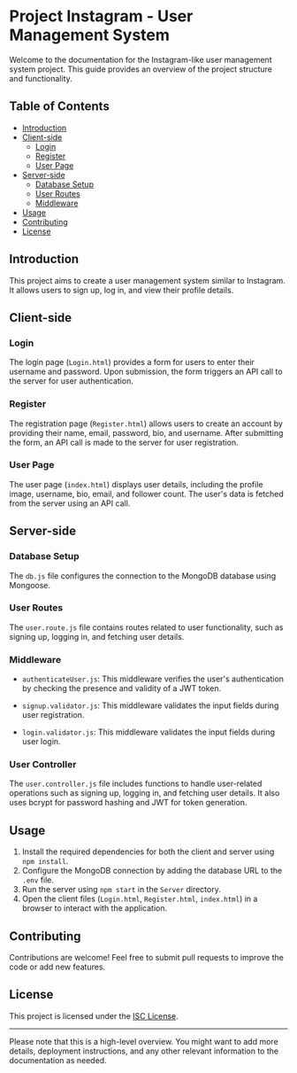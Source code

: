 
# Project Instagram - User Management System

Welcome to the documentation for the Instagram-like user management system project. This guide provides an overview of the project structure and functionality.

## Table of Contents

- [Introduction](#introduction)
- [Client-side](#client-side)
  - [Login](#login)
  - [Register](#register)
  - [User Page](#user-page)
- [Server-side](#server-side)
  - [Database Setup](#database-setup)
  - [User Routes](#user-routes)
  - [Middleware](#middleware)
- [Usage](#usage)
- [Contributing](#contributing)
- [License](#license)

## Introduction

This project aims to create a user management system similar to Instagram. It allows users to sign up, log in, and view their profile details.

## Client-side

### Login

The login page (`Login.html`) provides a form for users to enter their username and password. Upon submission, the form triggers an API call to the server for user authentication.

### Register

The registration page (`Register.html`) allows users to create an account by providing their name, email, password, bio, and username. After submitting the form, an API call is made to the server for user registration.

### User Page

The user page (`index.html`) displays user details, including the profile image, username, bio, email, and follower count. The user's data is fetched from the server using an API call.

## Server-side

### Database Setup

The `db.js` file configures the connection to the MongoDB database using Mongoose.

### User Routes

The `user.route.js` file contains routes related to user functionality, such as signing up, logging in, and fetching user details.

### Middleware

- `authenticateUser.js`: This middleware verifies the user's authentication by checking the presence and validity of a JWT token.

- `signup.validator.js`: This middleware validates the input fields during user registration.

- `login.validator.js`: This middleware validates the input fields during user login.

### User Controller

The `user.controller.js` file includes functions to handle user-related operations such as signing up, logging in, and fetching user details. It also uses bcrypt for password hashing and JWT for token generation.

## Usage

1. Install the required dependencies for both the client and server using `npm install`.
2. Configure the MongoDB connection by adding the database URL to the `.env` file.
3. Run the server using `npm start` in the `Server` directory.
4. Open the client files (`Login.html`, `Register.html`, `index.html`) in a browser to interact with the application.

## Contributing

Contributions are welcome! Feel free to submit pull requests to improve the code or add new features.

## License

This project is licensed under the [ISC License](LICENSE).

---

Please note that this is a high-level overview. You might want to add more details, deployment instructions, and any other relevant information to the documentation as needed.
